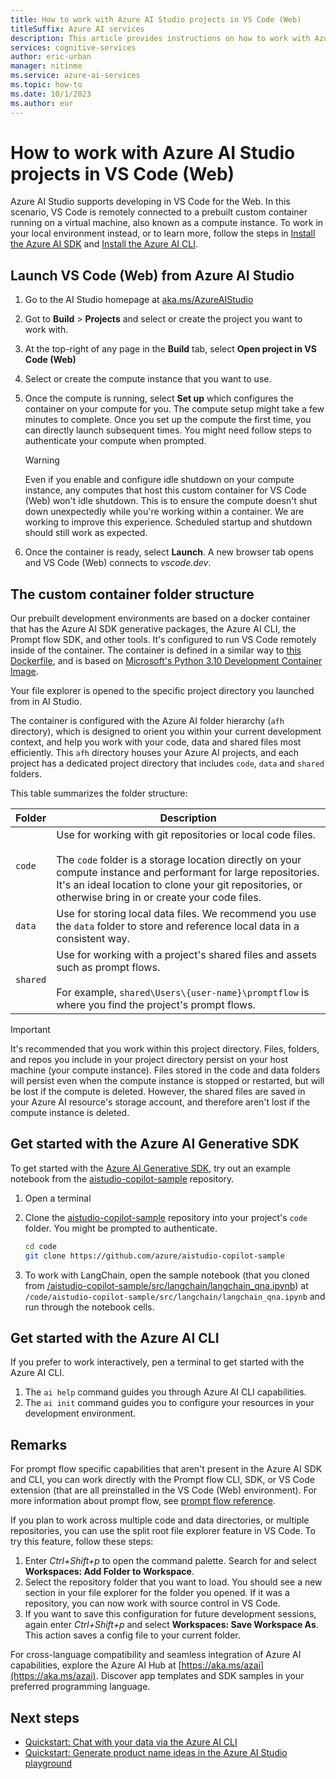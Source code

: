 ```yaml
---
title: How to work with Azure AI Studio projects in VS Code (Web)
titleSuffix: Azure AI services
description: This article provides instructions on how to work with Azure AI Studio projects in VS Code (Web).
services: cognitive-services
author: eric-urban
manager: nitinme
ms.service: azure-ai-services
ms.topic: how-to
ms.date: 10/1/2023
ms.author: eur
---
```


# How to work with Azure AI Studio projects in VS Code (Web)

Azure AI Studio supports developing in VS Code for the Web. In this scenario, VS Code is remotely connected to a prebuilt custom container running on a virtual machine, also known as a compute instance. To work in your local environment instead, or to learn more, follow the steps in [Install the Azure AI SDK](sdk-install.md) and [Install the Azure AI CLI](cli-install.md).

## Launch VS Code (Web) from Azure AI Studio

1. Go to the AI Studio homepage at [aka.ms/AzureAIStudio](https://aka.ms/AzureAIStudio)

1. Got to **Build** > **Projects** and select or create the project you want to work with.

1. At the top-right of any page in the **Build** tab, select **Open project in VS Code (Web)**

1. Select or create the compute instance that you want to use. 

1. Once the compute is running, select **Set up** which configures the container on your compute for you. The compute setup might take a few minutes to complete. Once you set up the compute the first time, you can directly launch subsequent times. You might need follow steps to authenticate your compute when prompted.

    > [!WARNING]
    > Even if you enable and configure idle shutdown on your compute instance, any computes that host this custom container for VS Code (Web) won't idle shutdown. This is to ensure the compute doesn't shut down unexpectedly while you're working within a container. We are working to improve this experience. Scheduled startup and shutdown should still work as expected.

1. Once the container is ready, select **Launch**. A new browser tab opens and VS Code (Web) connects to *vscode.dev*. 


## The custom container folder structure

Our prebuilt development environments are based on a docker container that has the Azure AI SDK generative packages, the Azure AI CLI, the Prompt flow SDK, and other tools. It's configured to run VS Code remotely inside of the container. The container is defined in a similar way to [this Dockerfile](https://github.com/Azure/aistudio-copilot-sample/blob/main/.devcontainer/Dockerfile), and is based on [Microsoft's Python 3.10 Development Container Image](https://mcr.microsoft.com/en-us/product/devcontainers/python/about). 

Your file explorer is opened to the specific project directory you launched from in AI Studio. 

The container is configured with the Azure AI folder hierarchy (`afh` directory), which is designed to orient you within your current development context, and help you work with your code, data and shared files most efficiently. This `afh` directory houses your Azure AI projects, and each project has a dedicated project directory that includes `code`, `data` and `shared` folders. 

This table summarizes the folder structure:

| Folder | Description |
| --- | --- |
| `code` | Use for working with git repositories or local code files.<br/><br/>The `code` folder is a storage location directly on your compute instance and performant for large repositories. It's an ideal location to clone your git repositories, or otherwise bring in or create your code files. |
| `data` | Use for storing local data files. We recommend you use the `data` folder to store and reference local data in a consistent way.|
| `shared` | Use for working with a project's shared files and assets such as prompt flows.<br/><br/>For example, `shared\Users\{user-name}\promptflow` is where you find the project's prompt flows. |

> [!IMPORTANT]
> It's recommended that you work within this project directory. Files, folders, and repos you include in your project directory persist on your host machine (your compute instance). Files stored in the code and data folders will persist even when the compute instance is stopped or restarted, but will be lost if the compute is deleted. However, the shared files are saved in your Azure AI resource's storage account, and therefore aren't lost if the compute instance is deleted.

## Get started with the Azure AI Generative SDK

To get started with the [Azure AI Generative SDK](./sdk-install.md), try out an example notebook from the [aistudio-copilot-sample](https://github.com/Azure/aistudio-copilot-sample) repository.

1. Open a terminal
1. Clone the [aistudio-copilot-sample](https://github.com/Azure/aistudio-copilot-sample) repository into your project's `code` folder. You might be prompted to authenticate.

    ```bash
    cd code
    git clone https://github.com/azure/aistudio-copilot-sample
    ```

1. To work with LangChain, open the sample notebook (that you cloned from [/aistudio-copilot-sample/src/langchain/langchain_qna.ipynb](https://github.com/Azure/aistudio-copilot-sample/blob/main/src/langchain/langchain_qna.ipynb)) at `/code/aistudio-copilot-sample/src/langchain/langchain_qna.ipynb` and run through the notebook cells.

## Get started with the Azure AI CLI

If you prefer to work interactively, pen a terminal to get started with the Azure AI CLI.
1. The `ai help` command guides you through Azure AI CLI capabilities.
1. The `ai init` command guides you to configure your resources in your development environment.

## Remarks

For prompt flow specific capabilities that aren't present in the Azure AI SDK and CLI, you can work directly with the Prompt flow CLI, SDK, or VS Code extension (that are all preinstalled in the VS Code (Web) environment). For more information about prompt flow, see [prompt flow reference](https://microsoft.github.io/promptflow/reference/index.html).

If you plan to work across multiple code and data directories, or multiple repositories, you can use the split root file explorer feature in VS Code. To try this feature, follow these steps:
1. Enter *Ctrl+Shift+p* to open the command palette. Search for and select **Workspaces: Add Folder to Workspace**.
1. Select the repository folder that you want to load. You should see a new section in your file explorer for the folder you opened. If it was a repository, you can now work with source control in VS Code.
1. If you want to save this configuration for future development sessions, again enter *Ctrl+Shift+p* and select **Workspaces: Save Workspace As**. This action saves a config file to your current folder.
    
For cross-language compatibility and seamless integration of Azure AI capabilities, explore the Azure AI Hub at [https://aka.ms/azai](https://aka.ms/azai). Discover app templates and SDK samples in your preferred programming language.

## Next steps

- [Quickstart: Chat with your data via the Azure AI CLI](../quickstarts/chat-ai-cli.md)
- [Quickstart: Generate product name ideas in the Azure AI Studio playground](../quickstarts/playground-completions.md)
